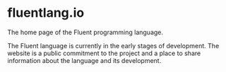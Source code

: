 # fluentlang.io

The home page of the Fluent programming language.

The Fluent language is currently in the early stages of development.
The website is a public commitment to the project and a place to share
information about the language and its development.
